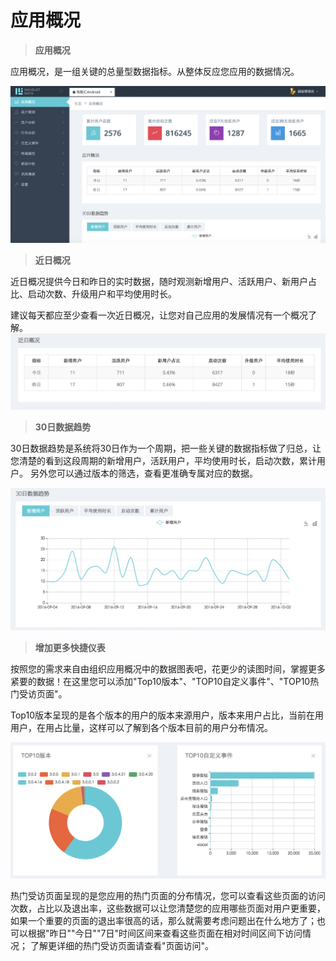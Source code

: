 # 应用概况

> **应用概况**

应用概况，是一组关键的总量型数据指标。从整体反应您应用的数据情况。

![](/assets/general.png)

> **近日概况**

近日概况提供今日和昨日的实时数据，随时观测新增用户、活跃用户、新用户占比、启动次数、升级用户和平均使用时长。

建议每天都应至少查看一次近日概况，让您对自己应用的发展情况有一个概况了解。
![](/assets/recent_overview.png)

> **30日数据趋势**

30日数据趋势是系统将30日作为一个周期，把一些关键的数据指标做了归总，让您清楚的看到这段周期的新增用户，活跃用户，平均使用时长，启动次数，累计用户。 另外您可以通过版本的筛选，查看更准确专属对应的数据。 

![](/assets/30days.png)

> **增加更多快捷仪表**

按照您的需求来自由组织应用概况中的数据图表吧，花更少的读图时间，掌握更多紧要的数据！在这里您可以添加"Top10版本"、"TOP10自定义事件"、"TOP10热门受访页面"。


Top10版本呈现的是各个版本的用户的版本来源用户，版本来用户占比，当前在用用户，在用占比量，这样可以了解到各个版本目前的用户分布情况。

![](/assets/top_version_event.png)


热门受访页面呈现的是您应用的热门页面的分布情况，您可以查看这些页面的访问次数，占比以及退出率，这些数据可以让您清楚您的应用哪些页面对用户更重要，如果一个重要的页面的退出率很高的话，那么就需要考虑问题出在什么地方了；也可以根据"昨日""今日""7日"时间区间来查看这些页面在相对时间区间下访问情况； 了解更详细的热门受访页面请查看"页面访问"。


